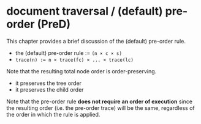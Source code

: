 
# document traversal / (default) pre-order (PreD)

This chapter provides a brief discussion of the (default) pre-order rule.

* the (default) pre-order rule := `(n × c × s)`
* `trace(n) := n × trace(fc) × ... × trace(lc)`

Note that the resulting total node order is order-preserving.

* it preserves the tree order
* it preserves the child order

Note that the pre-order rule **does not require an order of execution**
since the resulting order (i.e. the pre-order trace) will be the same,
regardless of the order in which the rule is applied.
